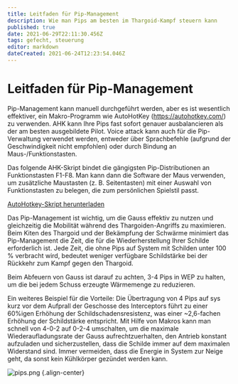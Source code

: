 ```yaml
---
title: Leitfaden für Pip-Management
description: Wie man Pips am besten im Thargoid-Kampf steuern kann
published: true
date: 2021-06-29T22:11:30.456Z
tags: gefecht, steuerung
editor: markdown
dateCreated: 2021-06-24T12:23:54.046Z
---
```


# Leitfaden für Pip-Management
Pip-Management kann manuell durchgeführt werden, aber es ist wesentlich effektiver, ein Makro-Programm wie AutoHotKey (https://autohotkey.com/) zu verwenden. AHK kann Ihre Pips fast sofort genauer ausbalancieren als der am besten ausgebildete Pilot. Voice attack kann auch für die Pip-Verwaltung verwendet werden, entweder über Sprachbefehle (aufgrund der Geschwindigkeit nicht empfohlen) oder durch Bindung an Maus-/Funktionstasten.

Das folgende AHK-Skript bindet die gängigsten Pip-Distributionen an Funktionstasten F1-F8. Man kann dann die Software der Maus verwenden, um zusätzliche Maustasten (z. B. Seitentasten) mit einer Auswahl von Funktionstasten zu belegen, die zum persönlichen Spielstil passt.

[AutoHotkey-Skript herunterladen](https://cdn.discordapp.com/attachments/641134486003777536/703747638062874634/AutoHotkey.ahk)

Das Pip-Management ist wichtig, um die Gauss effektiv zu nutzen und gleichzeitig die Mobilität während des Thargoiden-Angriffs zu maximieren. Beim Kiten des Thargoid und der Bekämpfung der Schwärme minimiert das Pip-Management die Zeit, die für die Wiederherstellung Ihrer Schilde erforderlich ist. Jede Zeit, die ohne Pips auf System mit Schilden unter 100 % verbracht wird, bedeutet weniger verfügbare Schildstärke bei der Rückkehr zum Kampf gegen den Thargoid.

Beim Abfeuern von Gauss ist darauf zu achten, 3-4 Pips in WEP zu halten, um die bei jedem Schuss erzeugte Wärmemenge zu reduzieren.

Ein weiteres Beispiel für die Vorteile: Die Übertragung von 4 Pips auf sys kurz vor dem Aufprall der Geschosse des Interceptors führt zu einer 60%igen Erhöhung der Schildschadensresistenz, was einer ~2,6-fachen Erhöhung der Schildstärke entspricht. Mit Hilfe von Makros kann man schnell von 4-0-2 auf 0-2-4 umschalten, um die maximale Wiederaufladungsrate der Gauss aufrechtzuerhalten, den Antrieb konstant aufzuladen und sicherzustellen, dass die Schilde immer auf dem maximalen Widerstand sind. Immer vermeiden, dass die Energie in System zur Neige geht, da sonst kein Kühlkörper gezündet werden kann.

![pips.png](/img/pips.png) {.align-center}
